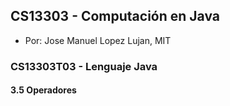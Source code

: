 ## CS13303 - Computación en Java
- Por: Jose Manuel Lopez Lujan, MIT

### CS13303T03 - Lenguaje Java

#### 3.5 Operadores

